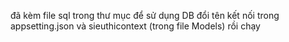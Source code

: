 đã kèm file sql trong thư mục để sử dụng DB đổi tên kết nối trong appsetting.json và sieuthicontext (trong file Models) rồi chạy

